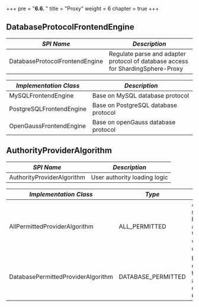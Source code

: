 +++
pre = "<b>6.6. </b>"
title = "Proxy"
weight = 6
chapter = true
+++

## DatabaseProtocolFrontendEngine

| *SPI Name*                       | *Description*                                                                   |
| -------------------------------- | ------------------------------------------------------------------------------- |
| DatabaseProtocolFrontendEngine   | Regulate parse and adapter protocol of database access for ShardingSphere-Proxy |

| *Implementation Class*   | *Description*                        |
| ------------------------ | ------------------------------------ |
| MySQLFrontendEngine      | Base on MySQL database protocol      |
| PostgreSQLFrontendEngine | Base on PostgreSQL database protocol |
| OpenGaussFrontendEngine  | Base on openGauss database protocol  |

## AuthorityProviderAlgorithm

| *SPI Name*                       | *Description*                  |
| -------------------------------  | ------------------------------ |
| AuthorityProviderAlgorithm       | User authority loading logic   |

| *Implementation Class*                       | *Type*           | *Description*                                                                                                         |
|----------------------------------------------| ---------------- | --------------------------------------------------------------------------------------------------------------------- |
| AllPermittedProviderAlgorithm      | ALL_PERMITTED    | All privileges granted to user by default (No authentication). Will not interact with the actual database             |
| DatabasePermittedProviderAlgorithm | DATABASE_PERMITTED | Permissions configured through the attribute user-database-mappings                                                     |
